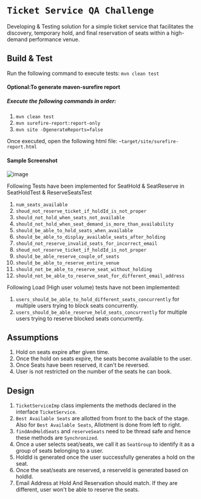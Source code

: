 `Ticket Service QA Challenge`
==
Developing & Testing solution for a simple ticket service that facilitates the discovery, temporary hold, and final reservation of seats within a high-demand
performance venue.  


## Build & Test

Run the following command to execute tests:
```mvn clean test```

#### Optional:To generate maven-surefire report
##### Execute the following commands in order:
1. ```mvn clean test```
2. ```mvn surefire-report:report-only```
3. ```mvn site -DgenerateReports=false```

Once executed, open the following html file:
```~target/site/surefire-report.html```
#### Sample Screenshot
![image](https://user-images.githubusercontent.com/8683732/42201220-d57897ca-7e64-11e8-8680-724486527152.png)

Following Tests have been implemented for SeatHold & SeatReserve in SeatHoldTest & ReserveSeatsTest
1. `num_seats_available`
2. `shoud_not_reserve_ticket_if_holdId_is_not_proper`
3. `should_not_hold_when_seats_not_available`
4. `should_not_hold_when_seat_demand_is_more_than_availability`
5. `should_be_able_to_hold_seats_when_available`
6. `should_be_able_to_display_available_seats_after_holding`
7. `should_not_reserve_invalid_seats_for_incorrect_email`
8. `shoud_not_reserve_ticket_if_holdId_is_not_proper`
9. `should_be_able_reserve_couple_of_seats`
10. `should_be_able_to_reserve_entire_venue`
11. `should_not_be_able_to_reserve_seat_without_holding`
12. `should_not_be_able_to_reserve_seat_for_different_email_address`

Following Load (High user volume) tests have not been implemented:
1. `users_should_be_able_to_hold_different_seats_concurrently` for multiple users trying to block seats concurrently.
2. `users_should_be_able_reserve_held_seats_concurrently` for multiple users trying to reserve blocked seats concurrently.

## Assumptions

1. Hold on seats expire after given time.
2. Once the hold on seats expire, the seats become available to the user.
3. Once Seats have been reserved, it can't be reversed.
4. User is not restricted on the number of the seats he can book. 

## Design

1. ```TicketServiceImp``` class implements the methods declared in the interface `TicketService`.
2. `Best Available Seats` are allotted from front to the back of the stage. Also for `Best Available Seats`, Allotment is done from left to right.
3. ```findAndHoldSeats``` and ```reserveSeats``` need to be thread safe and hence these methods are `Synchronized`.
4. Once a user selects seat/seats, we call it as `SeatGroup` to identify it as a group of seats belonging to a user.
5. HoldId is generated once the user successfully generates a hold on the seat.
6. Once the seat/seats are reserved, a reserveId is generated based on holdId.
7. Email Address at Hold And Reservation should match. If they are different, user won't be able to reserve the seats.

